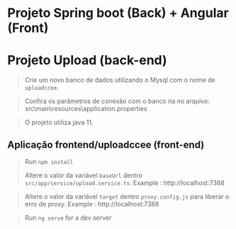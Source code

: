 # Projeto Spring boot (Back) + Angular (Front)

# Projeto Upload (back-end)
  
  > Crie um novo banco de dados utilizando o Mysql com o nome de `uploadccee`.

  > Confira os parâmetros de conexão com o banco na no arquivo: src\main\resources\application.properties

  > O projeto utiliza java 11.  

## Aplicação frontend/uploadccee (front-end)

  > Run `npm install`
  
  > Altere o valor da variável `baseUrl` dentro `src/app/service/upload.service.ts`. Example : http://localhost:7388

  > Altere o valor da variável `target` dentro `proxy.config.js` para liberar o erro de proxy. Example : http://localhost:7388
  
  > Run `ng serve` for a dev server


